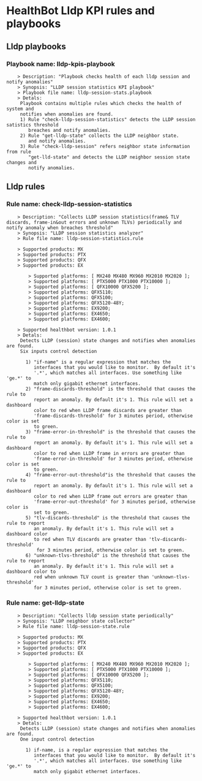 # HealthBot Lldp KPI rules and playbooks

## Lldp playbooks
### Playbook name: lldp-kpis-playbook 
		> Description: "Playbook checks health of each lldp session and notify anomalies"
		> Synopsis: "LLDP session statistics KPI playbook"
		> Playbook file name: lldp-session-stats.playbook
		> Detals:
		 Playbook contains multiple rules which checks the health of system and
		 notifies when anomalies are found.
		 1) Rule "check-lldp-session-statistics" detects the LLDP session satistics threshold
		    breaches and notify anomalies.
		 2) Rule "get-lldp-state" collects the LLDP neighbor state.
		    and notify anomalies.
		 3) Rule "check-lldp-session" refers neighbor state information from rule
		    "get-lld-state" and detects the LLDP neighbor session state changes and
		    notify anomalies.

## Lldp rules

### Rule name: check-lldp-session-statistics 
		> Description: "Collects LLDP session statistics(frame& TLV discards, frame-in&out errors and unknown TLVs) periodically and notify anomaly when breaches threshold"
		> Synopsis: "LLDP session statistics analyzer"
		> Rule file name: lldp-session-statistics.rule

		> Supported products: MX 
		> Supported products: PTX 
		> Supported products: QFX 
		> Supported products: EX 

			> Supported platforms: [ MX240 MX480 MX960 MX2010 MX2020 ];
			> Supported platforms: [ PTX5000 PTX1000 PTX10000 ];
			> Supported platforms: [ QFX10000 QFX5200 ];
			> Supported platforms: QFX5110;
			> Supported platforms: QFX5100;
			> Supported platforms: QFX5120-48Y;
			> Supported platforms: EX9200;
			> Supported platforms: EX4650;
			> Supported platforms: EX4600;

		> Supported healthbot version: 1.0.1
		> Detals:
		 Detects LLDP (session) state changes and notifies when anomalies are found.
		 Six inputs control detection
		
		   1) "if-name" is a regular expression that matches the
		      interfaces that you would like to monitor.  By default it's
		      '.*', which matches all interfaces. Use something like 'ge.*' to
		      match only gigabit ethernet interfaces.
		   2) "frame-discards-threshold" is the threshold that causes the rule to
		      report an anomaly. By default it's 1. This rule will set a dashboard
		      color to red when LLDP frame discards are greater than
		      'frame-discards-threshold' for 3 minutes period, otherwise color is set
		      to green.
		   3) "frame-error-in-threshold" is the threshold that causes the rule to
		      report an anomaly. By default it's 1. This rule will set a dashboard
		      color to red when LLDP frame in errors are greater than
		      'frame-error-in-threshold' for 3 minutes period, otherwise color is set
		      to green.
		   4) "frame-error-out-threshold"is the threshold that causes the rule to
		      report an anomaly. By default it's 1. This rule will set a dashboard
		      color to red when LLDP frame out errors are greater than
		      'frame-error-out-threshold' for 3 minutes period, otherwise color is
		      set to green.
		   5) "tlv-discards-threshold" is the threshold that causes the rule to report
		      an anomaly. By default it's 1. This rule will set a dashboard color
		      to red when TLV discards are greater than 'tlv-discards-threshold'
		       for 3 minutes period, otherwise color is set to green.
		   6) "unknown-tlvs-threshold" is the threshold that causes the rule to report
		      an anomaly. By default it's 1. This rule will set a dashboard color to
		      red when unknown TLV count is greater than 'unknown-tlvs-threshold'
		      for 3 minutes period, otherwise color is set to green.
### Rule name: get-lldp-state 
		> Description: "Collects lldp session state periodically"
		> Synopsis: "LLDP neighbor state collector"
		> Rule file name: lldp-session-state.rule

		> Supported products: MX 
		> Supported products: PTX 
		> Supported products: QFX 
		> Supported products: EX 

			> Supported platforms: [ MX240 MX480 MX960 MX2010 MX2020 ];
			> Supported platforms: [ PTX5000 PTX1000 PTX10000 ];
			> Supported platforms: [ QFX10000 QFX5200 ];
			> Supported platforms: QFX5110;
			> Supported platforms: QFX5100;
			> Supported platforms: QFX5120-48Y;
			> Supported platforms: EX9200;
			> Supported platforms: EX4650;
			> Supported platforms: EX4600;

		> Supported healthbot version: 1.0.1
		> Detals:
		 Detects LLDP (session) state changes and notifies when anomalies are found.
		 One input control detection
		
		   1) if-name, is a regular expression that matches the
		      interfaces that you would like to monitor.  By default it's
		      '.*', which matches all interfaces. Use something like 'ge.*' to
		      match only gigabit ethernet interfaces.
